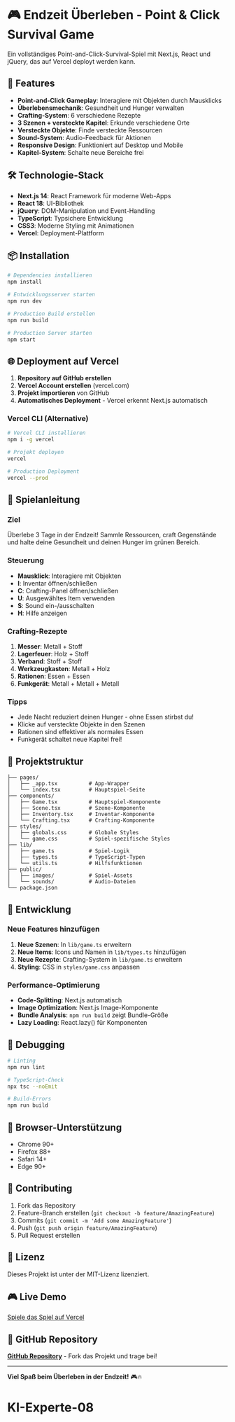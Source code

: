 # 🎮 Endzeit Überleben - Point & Click Survival Game

Ein vollständiges Point-and-Click-Survival-Spiel mit Next.js, React und jQuery, das auf Vercel deployt werden kann.

## 🚀 Features

- **Point-and-Click Gameplay**: Interagiere mit Objekten durch Mausklicks
- **Überlebensmechanik**: Gesundheit und Hunger verwalten
- **Crafting-System**: 6 verschiedene Rezepte
- **3 Szenen + versteckte Kapitel**: Erkunde verschiedene Orte
- **Versteckte Objekte**: Finde versteckte Ressourcen
- **Sound-System**: Audio-Feedback für Aktionen
- **Responsive Design**: Funktioniert auf Desktop und Mobile
- **Kapitel-System**: Schalte neue Bereiche frei

## 🛠️ Technologie-Stack

- **Next.js 14**: React Framework für moderne Web-Apps
- **React 18**: UI-Bibliothek
- **jQuery**: DOM-Manipulation und Event-Handling
- **TypeScript**: Typsichere Entwicklung
- **CSS3**: Moderne Styling mit Animationen
- **Vercel**: Deployment-Plattform

## 📦 Installation

```bash
# Dependencies installieren
npm install

# Entwicklungsserver starten
npm run dev

# Production Build erstellen
npm run build

# Production Server starten
npm start
```

## 🌐 Deployment auf Vercel

1. **Repository auf GitHub erstellen**
2. **Vercel Account erstellen** (vercel.com)
3. **Projekt importieren** von GitHub
4. **Automatisches Deployment** - Vercel erkennt Next.js automatisch

### Vercel CLI (Alternative)

```bash
# Vercel CLI installieren
npm i -g vercel

# Projekt deployen
vercel

# Production Deployment
vercel --prod
```

## 🎯 Spielanleitung

### Ziel
Überlebe 3 Tage in der Endzeit! Sammle Ressourcen, craft Gegenstände und halte deine Gesundheit und deinen Hunger im grünen Bereich.

### Steuerung
- **Mausklick**: Interagiere mit Objekten
- **I**: Inventar öffnen/schließen
- **C**: Crafting-Panel öffnen/schließen
- **U**: Ausgewähltes Item verwenden
- **S**: Sound ein-/ausschalten
- **H**: Hilfe anzeigen

### Crafting-Rezepte
1. **Messer**: Metall + Stoff
2. **Lagerfeuer**: Holz + Stoff
3. **Verband**: Stoff + Stoff
4. **Werkzeugkasten**: Metall + Holz
5. **Rationen**: Essen + Essen
6. **Funkgerät**: Metall + Metall + Metall

### Tipps
- Jede Nacht reduziert deinen Hunger - ohne Essen stirbst du!
- Klicke auf versteckte Objekte in den Szenen
- Rationen sind effektiver als normales Essen
- Funkgerät schaltet neue Kapitel frei!

## 📁 Projektstruktur

```
├── pages/
│   ├── _app.tsx          # App-Wrapper
│   └── index.tsx         # Hauptspiel-Seite
├── components/
│   ├── Game.tsx          # Hauptspiel-Komponente
│   ├── Scene.tsx         # Szene-Komponente
│   ├── Inventory.tsx     # Inventar-Komponente
│   └── Crafting.tsx      # Crafting-Komponente
├── styles/
│   ├── globals.css       # Globale Styles
│   └── game.css          # Spiel-spezifische Styles
├── lib/
│   ├── game.ts           # Spiel-Logik
│   ├── types.ts          # TypeScript-Typen
│   └── utils.ts          # Hilfsfunktionen
├── public/
│   ├── images/           # Spiel-Assets
│   └── sounds/           # Audio-Dateien
└── package.json
```

## 🔧 Entwicklung

### Neue Features hinzufügen

1. **Neue Szenen**: In `lib/game.ts` erweitern
2. **Neue Items**: Icons und Namen in `lib/types.ts` hinzufügen
3. **Neue Rezepte**: Crafting-System in `lib/game.ts` erweitern
4. **Styling**: CSS in `styles/game.css` anpassen

### Performance-Optimierung

- **Code-Splitting**: Next.js automatisch
- **Image Optimization**: Next.js Image-Komponente
- **Bundle Analysis**: `npm run build` zeigt Bundle-Größe
- **Lazy Loading**: React.lazy() für Komponenten

## 🐛 Debugging

```bash
# Linting
npm run lint

# TypeScript-Check
npx tsc --noEmit

# Build-Errors
npm run build
```

## 📱 Browser-Unterstützung

- Chrome 90+
- Firefox 88+
- Safari 14+
- Edge 90+

## 🤝 Contributing

1. Fork das Repository
2. Feature-Branch erstellen (`git checkout -b feature/AmazingFeature`)
3. Commits (`git commit -m 'Add some AmazingFeature'`)
4. Push (`git push origin feature/AmazingFeature`)
5. Pull Request erstellen

## 📄 Lizenz

Dieses Projekt ist unter der MIT-Lizenz lizenziert.

## 🎮 Live Demo

[Spiele das Spiel auf Vercel](https://ki-experte-08-7p77f8eu4-davids-projects-995f6adc.vercel.app)

## 📂 GitHub Repository

[**GitHub Repository**](https://github.com/jakupe/KI-Experte-08) - Fork das Projekt und trage bei!

---

**Viel Spaß beim Überleben in der Endzeit!** 🎮🔥
# KI-Experte-08
